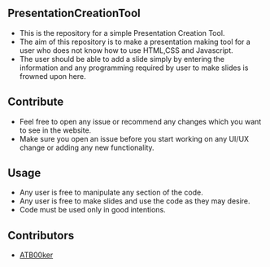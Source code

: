 ## PresentationCreationTool
- This is the repository for a simple Presentation Creation Tool.
- The aim of this repository is to make a presentation making tool for a user who does not know how to use HTML,CSS and Javascript.
- The user should be able to add a slide simply by entering the information and any programming required by user to make slides is frowned upon here.

## Contribute 
- Feel free to open any issue or recommend any changes which you want to see in the website.
- Make sure you open an issue before you start working on any UI/UX change or adding any new functionality.

## Usage
- Any user is free to manipulate any section of the code.
- Any user is free to make slides and use the code as they may desire.
- Code must be used only in good intentions.

## Contributors
- [ATB00ker](https://github.com/ATB00ker)
